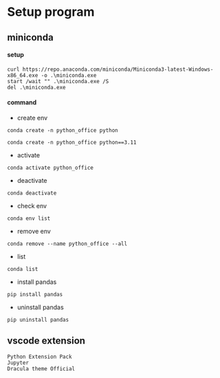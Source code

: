 # Setup program

##  miniconda
#### setup
```
curl https://repo.anaconda.com/miniconda/Miniconda3-latest-Windows-x86_64.exe -o .\miniconda.exe
start /wait "" .\miniconda.exe /S
del .\miniconda.exe
```
#### command
- create env
```
conda create -n python_office python

conda create -n python_office python==3.11
```
- activate
```
conda activate python_office
```
- deactivate
```
conda deactivate 
```
- check env
```
conda env list
```
- remove env
```
conda remove --name python_office --all
```

- list
```
conda list
```

- install pandas 
```
pip install pandas
```

- uninstall pandas 
```
pip uninstall pandas
```
## vscode extension
```
Python Extension Pack
Jupyter
Dracula theme Official
```
